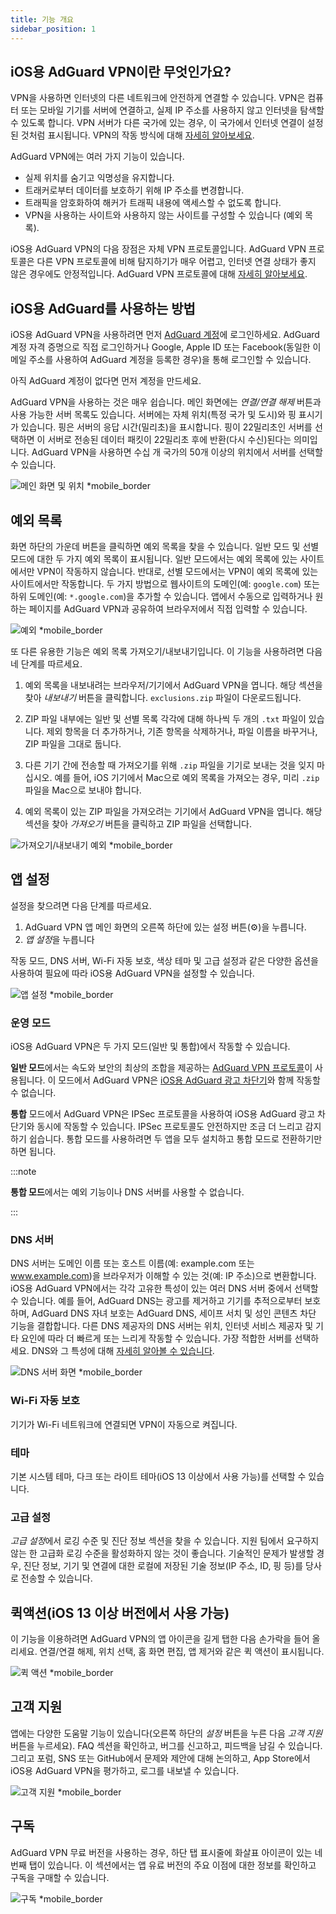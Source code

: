 ```yaml
---
title: 기능 개요
sidebar_position: 1
---
```


## iOS용 AdGuard VPN이란 무엇인가요?

VPN을 사용하면 인터넷의 다른 네트워크에 안전하게 연결할 수 있습니다. VPN은 컴퓨터 또는 모바일 기기를 서버에 연결하고, 실제 IP 주소를 사용하지 않고 인터넷을 탐색할 수 있도록 합니다. VPN 서버가 다른 국가에 있는 경우, 이 국가에서 인터넷 연결이 설정된 것처럼 표시됩니다. VPN의 작동 방식에 대해 [자세히 알아보세요](/general/how-vpn-works).

AdGuard VPN에는 여러 가지 기능이 있습니다.

- 실제 위치를 숨기고 익명성을 유지합니다.
- 트래커로부터 데이터를 보호하기 위해 IP 주소를 변경합니다.
- 트래픽을 암호화하여 해커가 트래픽 내용에 액세스할 수 없도록 합니다.
- VPN을 사용하는 사이트와 사용하지 않는 사이트를 구성할 수 있습니다 (예외 목록).

iOS용 AdGuard VPN의 다음 장점은 자체 VPN 프로토콜입니다. AdGuard VPN 프로토콜은 다른 VPN 프로토콜에 비해 탐지하기가 매우 어렵고, 인터넷 연결 상태가 좋지 않은 경우에도 안정적입니다. AdGuard VPN 프로토콜에 대해 [자세히 알아보세요](/general/adguard-vpn-protocol).

## iOS용 AdGuard를 사용하는 방법

iOS용 AdGuard VPN을 사용하려면 먼저 [AdGuard 계정](https://my.adguard.com/)에 로그인하세요. AdGuard 계정 자격 증명으로 직접 로그인하거나 Google, Apple ID 또는 Facebook(동일한 이메일 주소를 사용하여 AdGuard 계정을 등록한 경우)을 통해 로그인할 수 있습니다.

아직 AdGuard 계정이 없다면 먼저 계정을 만드세요.

AdGuard VPN을 사용하는 것은 매우 쉽습니다. 메인 화면에는 *연결/연결 해제* 버튼과 사용 가능한 서버 목록도 있습니다. 서버에는 자체 위치(특정 국가 및 도시)와 핑 표시기가 있습니다. 핑은 서버의 응답 시간(밀리초)을 표시합니다. 핑이 22밀리초인 서버를 선택하면 이 서버로 전송된 데이터 패킷이 22밀리초 후에 반환(다시 수신)된다는 의미입니다. AdGuard VPN을 사용하면 수십 개 국가의 50개 이상의 위치에서 서버를 선택할 수 있습니다.

![메인 화면 및 위치 *mobile_border](https://cdn.adguardvpn.com/content/kb/vpn/ios/1.png?123)

## 예외 목록

화면 하단의 가운데 버튼을 클릭하면 예외 목록을 찾을 수 있습니다. 일반 모드 및 선별 모드에 대한 두 가지 예외 목록이 표시됩니다. 일반 모드에서는 예외 목록에 있는 사이트에서만 VPN이 작동하지 않습니다. 반대로, 선별 모드에서는 VPN이 예외 목록에 있는 사이트에서만 작동합니다. 두 가지 방법으로 웹사이트의 도메인(예: `google.com`) 또는 하위 도메인(예: `*.google.com`)을 추가할 수 있습니다. 앱에서 수동으로 입력하거나 원하는 페이지를 AdGuard VPN과 공유하여 브라우저에서 직접 입력할 수 있습니다.

![예외 *mobile_border](https://cdn.adguardvpn.com/content/kb/vpn/ios/2.png?123)

또 다른 유용한 기능은 예외 목록 가져오기/내보내기입니다. 이 기능을 사용하려면 다음 네 단계를 따르세요.

1. 예외 목록을 내보내려는 브라우저/기기에서 AdGuard VPN을 엽니다. 해당 섹션을 찾아 *내보내기* 버튼을 클릭합니다. `exclusions.zip` 파일이 다운로드됩니다.

2. ZIP 파일 내부에는 일반 및 선별 목록 각각에 대해 하나씩 두 개의 `.txt` 파일이 있습니다. 제외 항목을 더 추가하거나, 기존 항목을 삭제하거나, 파일 이름을 바꾸거나, ZIP 파일을 그대로 둡니다.

3. 다른 기기 간에 전송할 때 가져오기를 위해 `.zip` 파일을 기기로 보내는 것을 잊지 마십시오. 예를 들어, iOS 기기에서 Mac으로 예외 목록을 가져오는 경우, 미리 `.zip` 파일을 Mac으로 보내야 합니다.

4. 예외 목록이 있는 ZIP 파일을 가져오려는 기기에서 AdGuard VPN을 엽니다. 해당 섹션을 찾아 *가져오기* 버튼을 클릭하고 ZIP 파일을 선택합니다.

![가져오기/내보내기 예외 *mobile_border](https://cdn.adguardvpn.com/content/kb/vpn/ios/import-export-exclusions.png)

## 앱 설정

설정을 찾으려면 다음 단계를 따르세요.

1. AdGuard VPN 앱 메인 화면의 오른쪽 하단에 있는 설정 버튼(⚙)을 누릅니다.
2. *앱 설정*을 누릅니다

작동 모드, DNS 서버, Wi-Fi 자동 보호, 색상 테마 및 고급 설정과 같은 다양한 옵션을 사용하여 필요에 따라 iOS용 AdGuard VPN을 설정할 수 있습니다.

![앱 설정 *mobile_border](https://cdn.adguardvpn.com/content/kb/vpn/ios/app-settings.png)

### 운영 모드

iOS용 AdGuard VPN은 두 가지 모드(일반 및 통합)에서 작동할 수 있습니다.

**일반 모드**에서는 속도와 보안의 최상의 조합을 제공하는 [AdGuard VPN 프로토콜](/general/adguard-vpn-protocol)이 사용됩니다. 이 모드에서 AdGuard VPN은 [iOS용 AdGuard 광고 차단기](https://adguard.com/kb/adguard-for-ios/overview/)와 함께 작동할 수 없습니다.

**통합** 모드에서 AdGuard VPN은 IPSec 프로토콜을 사용하여 iOS용 AdGuard 광고 차단기와 동시에 작동할 수 있습니다. IPSec 프로토콜도 안전하지만 조금 더 느리고 감지하기 쉽습니다. 통합 모드를 사용하려면 두 앱을 모두 설치하고 통합 모드로 전환하기만 하면 됩니다.

:::note

**통합 모드**에서는 예외 기능이나 DNS 서버를 사용할 수 없습니다.

:::

### DNS 서버

DNS 서버는 도메인 이름 또는 호스트 이름(예: example.com 또는 www.example.com)을 브라우저가 이해할 수 있는 것(예: IP 주소)으로 변환합니다. iOS용 AdGuard VPN에서는 각각 고유한 특성이 있는 여러 DNS 서버 중에서 선택할 수 있습니다. 예를 들어, AdGuard DNS는 광고를 제거하고 기기를 추적으로부터 보호하며, AdGuard DNS 자녀 보호는 AdGuard DNS, 세이프 서치 및 성인 콘텐츠 차단 기능을 결합합니다. 다른 DNS 제공자의 DNS 서버는 위치, 인터넷 서비스 제공자 및 기타 요인에 따라 더 빠르게 또는 느리게 작동할 수 있습니다. 가장 적합한 서버를 선택하세요. DNS와 그 특성에 대해 [자세히 알아볼 수 있습니다](https://adguard-dns.io/kb/general/dns-filtering/#what-is-dns).

![DNS 서버 화면 *mobile_border](https://cdn.adguardvpn.com/content/kb/vpn/ios/dns-server.png)

### Wi-Fi 자동 보호

기기가 Wi-Fi 네트워크에 연결되면 VPN이 자동으로 켜집니다.

### 테마

기본 시스템 테마, 다크 또는 라이트 테마(iOS 13 이상에서 사용 가능)를 선택할 수 있습니다.

### 고급 설정

*고급 설정*에서 로깅 수준 및 진단 정보 섹션을 찾을 수 있습니다. 지원 팀에서 요구하지 않는 한 고급화 로깅 수준을 활성화하지 않는 것이 좋습니다. 기술적인 문제가 발생할 경우, 진단 정보, 기기 및 연결에 대한 로컬에 저장된 기술 정보(IP 주소, ID, 핑 등)를 당사로 전송할 수 있습니다.

## 퀵액션(iOS 13 이상 버전에서 사용 가능)

이 기능을 이용하려면 AdGuard VPN의 앱 아이콘을 길게 탭한 다음 손가락을 들어 올리세요. 연결/연결 해제, 위치 선택, 홈 화면 편집, 앱 제거와 같은 퀵 액션이 표시됩니다.

![퀵 액션 *mobile_border](https://cdn.adguardvpn.com/content/kb/vpn/ios/quick-actions.png)

## 고객 지원

앱에는 다양한 도움말 기능이 있습니다(오른쪽 하단의 *설정* 버튼을 누른 다음 *고객 지원* 버튼을 누르세요). FAQ 섹션을 확인하고, 버그를 신고하고, 피드백을 남길 수 있습니다. 그리고 포럼, SNS 또는 GitHub에서 문제와 제안에 대해 논의하고, App Store에서 iOS용 AdGuard VPN을 평가하고, 로그를 내보낼 수 있습니다.

![고객 지원 *mobile_border](https://cdn.adguardvpn.com/content/kb/vpn/ios/support.png)

## 구독

AdGuard VPN 무료 버전을 사용하는 경우, 하단 탭 표시줄에 화살표 아이콘이 있는 네 번째 탭이 있습니다. 이 섹션에서는 앱 유료 버전의 주요 이점에 대한 정보를 확인하고 구독을 구매할 수 있습니다.

![구독 *mobile_border](https://cdn.adguardvpn.com/content/kb/vpn/ios/subscription_en.png)
